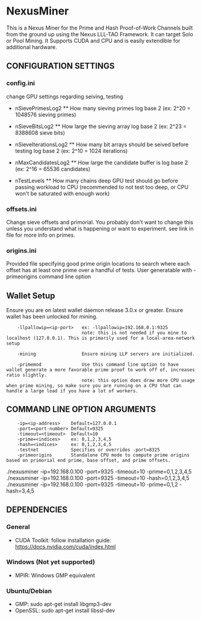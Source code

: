 # NexusMiner

This is a Nexus Miner for the Prime and Hash Proof-of-Work Channels built from the ground up using the Nexus LLL-TAO Framework. It can target Solo or Pool Mining. It Supports CUDA and CPU and is easily extendible for additional hardware.


## CONFIGURATION SETTINGS

### config.ini

change GPU settings regarding seiving, testing

* nSievePrimesLog2
    ** How many sieving primes log base 2 (ex: 2^20 = 1048576 sieving primes)

* nSieveBitsLog2
    ** How large the sieving array log base 2 (ex: 2^23 = 8388608 sieve bits)

* nSieveIterationsLog2
    ** How many bit arrays should be seived before testing log base 2 (ex: 2^10 = 1024 iterations)

* nMaxCandidatesLog2
    ** How large the candidate buffer is log base 2 (ex: 2^16 = 65536 candidates)

* nTestLevels
    ** How many chains deep GPU test should go before passing workload to CPU
       (recommended to not test too deep, or CPU won't be saturated with enough work)


### offsets.ini

Change sieve offsets and primorial. You probably don't want to
change this unless you understand what is happening or want to experiment. see link
in file for more info on primes.

### origins.ini

Provided file specifying good prime origin locations to search where each offset has at least one prime over a handful of tests.
User generatable with -primeorigins command line option


## Wallet Setup

Ensure you are on latest wallet daemon release 3.0.x or greater. Ensure wallet has been unlocked for mining.

```
    -llpallowip=<ip-port>   ex: -llpallowip=192.168.0.1:9325 
                            note: this is not needed if you mine to localhost (127.0.0.1). This is primarily used for a local-area-network setup

    -mining                 Ensure mining LLP servers are initialized.

    -primemod               Use this command line option to have wallet generate a more favorable prime proof to work off of, increases ratio slightly. 
                            note: this option does draw more CPU usage when prime mining, so make sure you are running on a CPU that can handle a large load if you have a lot of workers.
```



## COMMAND LINE OPTION ARGUMENTS

```
    -ip=<ip-address>    Default=127.0.0.1
    -port=<port-number> Default=9325
    -timeout=<timeout>  Default=10
    -prime=<indices>    ex: 0,1,2,3,4,5
    -hash=<indices>     ex: 0,1,2,3,4,5
    -testnet            Specifies or overrides -port=8325
    -primeorigins       Standalone CPU mode to compute prime origins based on primorial end prime, base offset, and prime offsets.
```

  ./nexusminer -ip=192.168.0.100 -port=9325 -timeout=10 -prime=0,1,2,3,4,5
  ./nexusminer -ip=192.168.0.100 -port=9325 -timeout=10 -hash=0,1,2,3,4,5
  ./nexusminer -ip=192.168.0.100 -port=9325 -timeout=10 -prime=0,1,2 -hash=3,4,5

## DEPENDENCIES

### General

* CUDA Toolkit: follow installation guide: https://docs.nvidia.com/cuda/index.html

### Windows (Not yet supported)

* MPIR: Windows GMP equivalent

### Ubuntu/Debian

* GMP:          sudo apt-get install libgmp3-dev
* OpenSSL:      sudo apt-get install libssl-dev
